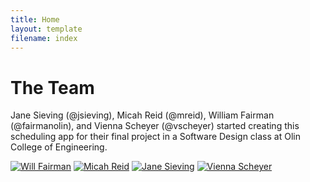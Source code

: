 ```yaml
---
title: Home
layout: template
filename: index
---
```


# The Team
Jane Sieving (@jsieving), Micah Reid (@mreid), William Fairman (@fairmanolin), and Vienna Scheyer (@vscheyer) started creating this scheduling app for their final project in a Software Design class at Olin College of Engineering.

 [![Will Fairman](https://avatars0.githubusercontent.com/u/31521968?s=200&v=4)](https://github.com/wfairmanolin)  [![Micah Reid](https://avatars0.githubusercontent.com/u/7905597?s=200&v=4)](https://github.com/mhreid)  [![Jane Sieving](https://avatars3.githubusercontent.com/u/31548155?s=200&v=4)](https://github.com/jsieving)  [![Vienna Scheyer](https://avatars2.githubusercontent.com/u/18016746?s=200&v=4)](https://github.com/vscheyer)
